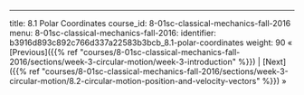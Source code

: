 ---
title: 8.1 Polar Coordinates
course_id: 8-01sc-classical-mechanics-fall-2016
menu:
  8-01sc-classical-mechanics-fall-2016:
    identifier: b3916d893c892c766d337a22583b3bcb_8.1-polar-coordinates
    weight: 90
« [Previous]({{% ref "courses/8-01sc-classical-mechanics-fall-2016/sections/week-3-circular-motion/week-3-introduction" %}}) | [Next]({{% ref "courses/8-01sc-classical-mechanics-fall-2016/sections/week-3-circular-motion/8.2-circular-motion-position-and-velocity-vectors" %}}) »